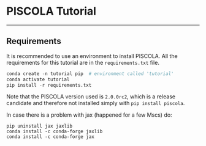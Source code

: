 # PISCOLA Tutorial
___

## Requirements

It is recommended to use an environment to install PISCOLA. All the requirements for this tutorial are in the `requirements.txt` file.

```python
conda create -n tutorial pip  # environment called 'tutorial'
conda activate tutorial
pip install -r requirements.txt
```
Note that the PISCOLA version used is `2.0.0rc2`, which is a release candidate and therefore not installed simply with `pip install piscola`.

In case there is a problem with jax (happened for a few Mscs) do:

```
pip uninstall jax jaxlib
conda install -c conda-forge jaxlib
conda install -c conda-forge jax
```
